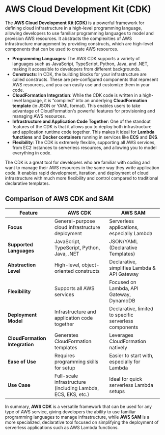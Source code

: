 # AWS Cloud Development Kit (CDK)

The **AWS Cloud Development Kit (CDK)** is a powerful framework for defining cloud infrastructure in a high-level programming language, allowing developers to use familiar programming languages to model and provision AWS resources. It abstracts the complexities of AWS infrastructure management by providing constructs, which are high-level components that can be used to create AWS resources.

- **Programming Languages**: The AWS CDK supports a variety of languages such as JavaScript, TypeScript, Python, Java, and .NET, making it accessible to developers from different backgrounds.
- **Constructs**: In CDK, the building blocks for your infrastructure are called constructs. These are pre-configured components that represent AWS resources, and you can easily use and customize them in your code.
- **CloudFormation Integration**: While the CDK code is written in a high-level language, it is “compiled” into an underlying **CloudFormation template** (in JSON or YAML format). This enables users to take advantage of CloudFormation's powerful features for provisioning and managing AWS resources.
- **Infrastructure and Application Code Together**: One of the standout features of the CDK is that it allows you to deploy both infrastructure and application runtime code together. This makes it ideal for **Lambda functions** and **Docker containers** running in services like **ECS** and **EKS**.
- **Flexibility**: The CDK is extremely flexible, supporting all AWS services, from EC2 instances to serverless resources, and allowing you to model everything in code.

The CDK is a great tool for developers who are familiar with coding and want to manage their AWS resources in the same way they write application code. It enables rapid development, iteration, and deployment of cloud infrastructure with much more flexibility and control compared to traditional declarative templates.

## Comparison of AWS CDK and SAM

| Feature                       | **AWS CDK**                                     | **AWS SAM**                                  |
|-------------------------------|-------------------------------------------------|----------------------------------------------|
| **Focus**                      | General-purpose cloud infrastructure deployment | Serverless applications, especially Lambda  |
| **Supported Languages**        | JavaScript, TypeScript, Python, Java, .NET      | JSON/YAML (Declarative Templates)            |
| **Abstraction Level**          | High-level, object-oriented constructs          | Declarative, simplifies Lambda & API Gateway |
| **Flexibility**                | Supports all AWS services                       | Focused on Lambda, API Gateway, DynamoDB    |
| **Deployment Model**           | Infrastructure and application code together    | Declarative, limited to specific serverless components |
| **CloudFormation Integration** | Generates CloudFormation templates              | Leverages CloudFormation natively            |
| **Ease of Use**                | Requires programming skills for setup           | Easier to start with, especially for Lambda  |
| **Use Case**                   | Full-scale infrastructure (including Lambda, ECS, EKS, etc.) | Ideal for quick serverless Lambda setups    |

In summary, **AWS CDK** is a versatile framework that can be used for any type of AWS service, giving developers the ability to use familiar programming languages to manage infrastructure, while **AWS SAM** is a more specialized, declarative tool focused on simplifying the deployment of serverless applications such as AWS Lambda functions.
